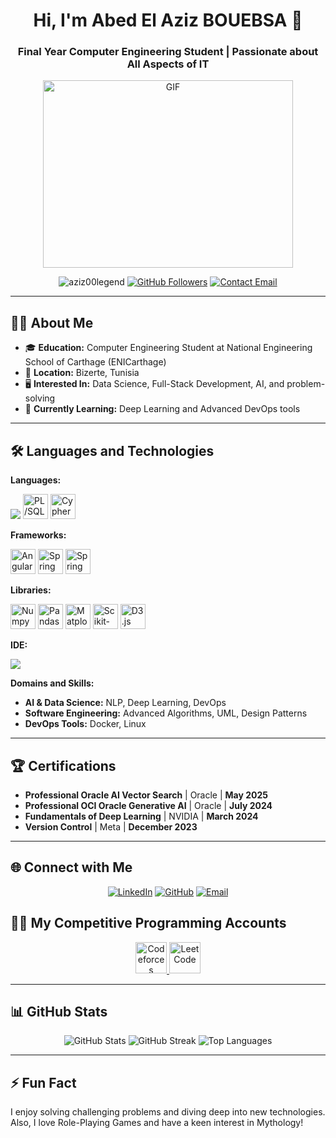 
<h1 align="center">Hi, I'm Abed El Aziz BOUEBSA 👋</h1>
<h3 align="center">Final Year Computer Engineering Student | Passionate about All Aspects of IT</h3>

<p align="center">
  <a target="_blank" align="center">
  <img align="center" top="500" height="300" width="400" alt="GIF" src="https://media4.giphy.com/media/v1.Y2lkPTc5MGI3NjExMzVneTIweW1qOWp1dzVkYnh1dnk0bW9haTkzN3V1bm0zeTU3ZGJscSZlcD12MV9pbnRlcm5hbF9naWZfYnlfaWQmY3Q9Zw/YYW0hHizzIOrlhimPG/giphy.webp" >
  </a>
</p>



<p align="center">
  <img src="https://komarev.com/ghpvc/?username=aziz00legend&label=Profile%20views&color=0e75b6&style=flat" alt="aziz00legend" />
  <a href="https://github.com/aziz00legend?tab=followers"><img src="https://img.shields.io/github/followers/aziz00legend?label=Followers&style=social" alt="GitHub Followers" /></a>
  <a href="mailto:abdelaziz.bouabsa@enicar.ucar.tn"><img src="https://img.shields.io/badge/Email-abdelaziz.bouabsa%40enicar.ucar.tn-red" alt="Contact Email" /></a>
</p>




---

## 👨‍💻 About Me
- 🎓 **Education:** Computer Engineering Student at National Engineering School of Carthage (ENICarthage)
- 📍 **Location:** Bizerte, Tunisia
- 🖥️ **Interested In:** Data Science, Full-Stack Development, AI, and problem-solving 
- 🌱 **Currently Learning:** Deep Learning and Advanced DevOps tools

---

## 🛠️ Languages and Technologies

**Languages:**
<p align="left"> <img src="https://skillicons.dev/icons?i=py,ts,js,css,html,java,c,cpp,bash"/> <img src="https://img.icons8.com/ios-filled/50/000000/sql.png" title="PL/SQL" width="40" height="40"/> <img src="https://img.icons8.com/external-tal-revivo-shadow-tal-revivo/48/null/external-cypher-query-language-used-in-neo4j-graph-database-logo-shadow-tal-revivo.png" title="Cypher" width="40" height="40"/> </p>

**Frameworks:**
<p align="left">
  <img src="https://img.icons8.com/color/48/000000/angularjs.png" alt="Angular" width="40" height="40"/>
  <img src="https://img.icons8.com/color/48/000000/spring-logo.png" alt="Spring Boot" width="40" height="40"/>
  <img src="https://media.licdn.com/dms/image/D4D12AQFyii3dcLZ8nw/article-cover_image-shrink_600_2000/0/1672232494783?e=2147483647&v=beta&t=5wRN5rcst3pb57__WWgE3P7lVnv-UjsjFh7TkxlUMv8" alt="Spring Security" width="40" height="40"/>
</p>

**Libraries:**
<p align="left">
 <p align="left">
 <a href="https://numpy.org/"><img src="https://cdn.jsdelivr.net/gh/devicons/devicon/icons/numpy/numpy-original.svg" alt="Numpy" width="40" height="40"/></a>
 <a href="https://pandas.pydata.org/"><img src="https://cdn.jsdelivr.net/gh/devicons/devicon/icons/pandas/pandas-original.svg" alt="Pandas" width="40" height="40"/></a>
 <a href="https://matplotlib.org/"><img src="https://cdn.jsdelivr.net/gh/devicons/devicon/icons/matplotlib/matplotlib-original.svg" alt="Matplotlib" width="40" height="40"/></a>
 <a href="https://scikit-learn.org/"><img src="https://cdn.jsdelivr.net/gh/devicons/devicon@latest/icons/scikitlearn/scikitlearn-original.svg" alt="Scikit-Learn" width="40" height="40"/></a>
 <a href="https://d3js.org/"><img src="https://cdn.jsdelivr.net/gh/devicons/devicon/icons/d3js/d3js-original.svg" alt="D3.js" width="40" height="40"/></a>
</p>

</p>

**IDE:**
<p align="left">
  <img src="https://skillicons.dev/icons?i=vscode,anaconda,idea,matlab"/>
</p>

**Domains and Skills:**
- **AI & Data Science:** NLP, Deep Learning, DevOps
- **Software Engineering:** Advanced Algorithms, UML, Design Patterns
- **DevOps Tools:** Docker, Linux

---

## 🏆 Certifications
- **Professional Oracle AI Vector Search** | Oracle | **May 2025**
- **Professional OCI Oracle Generative AI** | Oracle | **July 2024**
- **Fundamentals of Deep Learning** | NVIDIA | **March 2024**
- **Version Control** | Meta | **December 2023**

---

## 🌐 Connect with Me
<p align="center">
  <a href="https://www.linkedin.com/in/your-linkedin-profile" target="_blank"><img src="https://img.icons8.com/fluent/48/000000/linkedin.png" alt="LinkedIn"/></a>
  <a href="https://github.com/aziz00legend" target="_blank"><img src="https://img.icons8.com/fluent/48/000000/github.png" alt="GitHub"/></a>
  <a href="mailto:abdelaziz.bouabsa@enicar.ucar.tn"><img src="https://img.icons8.com/fluent/48/000000/gmail.png" alt="Email"/></a>
</p>

## 👨‍💻 My Competitive Programming Accounts

<p align="center">
    <a href="https://codeforces.com/profile/Abed_el_Aziz_Bouebsa" target="_blank" rel="noopener">
        <img src="https://store-images.s-microsoft.com/image/apps.48094.14504742535903781.aedbca21-113a-48f4-b001-4204e73b22fc.503f883f-8339-4dc5-8609-81713a59281f" width="50" height="50" alt="Codeforces Profile"/>
    </a>
    <a href="https://leetcode.com/u/user7436NJ/" target="_blank" rel="noopener">
        <img src="https://img.icons8.com/external-tal-revivo-shadow-tal-revivo/50/000000/external-level-up-your-coding-skills-and-quickly-land-a-job-logo-shadow-tal-revivo.png" alt="LeetCode" width="50" height="50"/>
    </a>
</p>

---

## 📊 GitHub Stats
<p align="center">
  <img src="https://github-readme-stats.vercel.app/api?username=aziz00legend&show_icons=true&theme=radical" alt="GitHub Stats" />
  <img src="https://github-readme-streak-stats.herokuapp.com/?user=aziz00legend&theme=radical" alt="GitHub Streak" />
  <img src="https://github-readme-stats.vercel.app/api/top-langs/?username=aziz00legend&layout=compact&theme=radical" alt="Top Languages" />
</p>

---

## ⚡ Fun Fact
I enjoy solving challenging problems and diving deep into new technologies. Also, I love Role-Playing Games and have a keen interest in Mythology!
